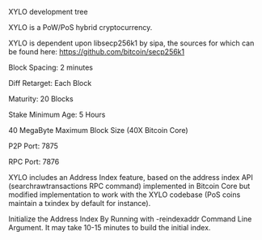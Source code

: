 
XYLO development tree

XYLO is a PoW/PoS hybrid cryptocurrency.

XYLO is dependent upon libsecp256k1 by sipa, the sources for which can be found here:
https://github.com/bitcoin/secp256k1


Block Spacing: 2 minutes

Diff Retarget: Each Block

Maturity: 20 Blocks

Stake Minimum Age: 5 Hours

40 MegaByte Maximum Block Size (40X Bitcoin Core)

P2P Port: 7875

RPC Port: 7876

XYLO includes an Address Index feature, based on the address index API (searchrawtransactions RPC command) implemented in Bitcoin Core but modified implementation to work with the XYLO codebase (PoS coins maintain a txindex by default for instance).

Initialize the Address Index By Running with -reindexaddr Command Line Argument.  It may take 10-15 minutes to build the initial index.

